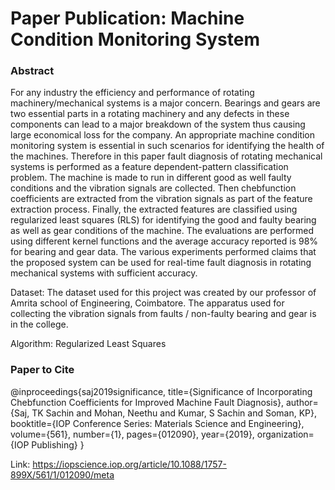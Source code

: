 # Paper Publication: Machine Condition Monitoring System

### Abstract

For any industry the efficiency and performance of rotating machinery/mechanical systems
is a major concern. Bearings and gears are two essential parts in a rotating machinery and any defects
in these components can lead to a major breakdown of the system thus causing large economical loss
for the company. An appropriate machine condition monitoring system is essential in such scenarios
for identifying the health of the machines. Therefore in this paper fault diagnosis of rotating mechanical
systems is performed as a feature dependent-pattern classification problem. The machine is made to run
in different good as well faulty conditions and the vibration signals are collected. Then chebfunction
coefficients are extracted from the vibration signals as part of the feature extraction process. Finally,
the extracted features are classified using regularized least squares (RLS) for identifying the good and
faulty bearing as well as gear conditions of the machine. The evaluations are performed using different
kernel functions and the average accuracy reported is 98% for bearing and gear data. The various
experiments performed claims that the proposed system can be used for real-time fault diagnosis in
rotating mechanical systems with sufficient accuracy.

Dataset: The dataset used for this project was created by our professor of Amrita school of Engineering, Coimbatore. The apparatus used for collecting the vibration signals from faults / non-faulty bearing and gear is in the college.

Algorithm: Regularized Least Squares

### Paper to Cite

@inproceedings{saj2019significance,
  title={Significance of Incorporating Chebfunction Coefficients for Improved Machine Fault Diagnosis},
  author={Saj, TK Sachin and Mohan, Neethu and Kumar, S Sachin and Soman, KP},
  booktitle={IOP Conference Series: Materials Science and Engineering},
  volume={561},
  number={1},
  pages={012090},
  year={2019},
  organization={IOP Publishing}
}


Link: https://iopscience.iop.org/article/10.1088/1757-899X/561/1/012090/meta 
